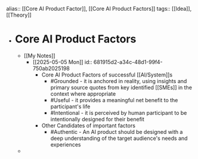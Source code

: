alias:: [[Core AI Product Factor]], [[Core AI Product Factors]]
tags:: [[Idea]], [[Theory]]

- # Core AI Product Factors
	- [[My Notes]]
		- [[2025-05-05 Mon]]
		  id:: 681915d2-a34c-48d1-99f4-750ab2025198
			- Core AI Product Factors of successful [[AI/System]]s
				- #Grounded - it is anchored in reality, using insights and primary source quotes from key identified [[SMEs]] in the context where appropriate
				- #Useful - it provides a meaningful net benefit to the participant's life
				- #Intentional - it is perceived by human participant to be intentionally designed for their benefit
			- Other Candidates of important factors
				- #Authentic - An AI product should be designed with a deep understanding of the target audience's needs and experiences
	-